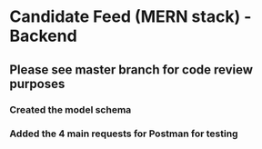 # Candidate Feed (MERN stack) - Backend
## Please see master branch for code review purposes

### Created the model schema
### Added the 4 main requests for Postman for testing
